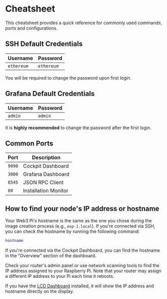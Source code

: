 # Cheatsheet

This cheatsheet provides a quick reference for commonly used commands, ports and configurations.

## SSH Default Credentials

| Username   | Password   |
| ---------- | ---------- |
| `ethereum` | `ethereum` |

You will be required to change the password upon first login.

## Grafana Default Credentials

| Username | Password |
| -------- | -------- |
| `admin`  | `admin`  |

It is **highly recommended** to change the password after the first login.

## Common Ports

| Port   | Description          |
| ------ | -------------------- |
| `9090` | Cockpit Dashboard    |
| `3000` | Grafana Dashboard    |
| `8545` | JSON RPC Client      |
| `80`   | Installation Monitor |

## How to find your node's IP address or hostname

Your Web3 Pi's hostname is the same as the one you chose during the image creation process (e.g., `eop-1.local`). If you're connected via SSH, you can check the hostname by running the following command:

```bash
hostname
```

If you're connected via the Cockpit Dashboard, you can find the hostname in the "Overview" section of the dashboard.

Check your router's admin panel or use network scanning tools to find the IP address assigned to your Raspberry Pi. Note that your router may assign a different IP address to your Pi each time it reboots.

If you have the [LCD Dashboard](../monitoring/lcd.md) installed, it will show the IP address and hostname directly on the display.
